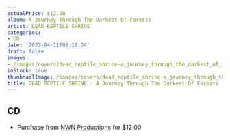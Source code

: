```yaml
---
actualPrice: $12.00
album: A Journey Through The Darkest Of Forests
artist: DEAD REPTILE SHRINE
categories:
- CD
date: '2023-04-11T05:19:34'
draft: false
images:
- /images/covers/dead_reptile_shrine-a_journey_through_the_darkest_of_forests.jpg
inStock: true
thumbnailImage: /images/covers/dead_reptile_shrine-a_journey_through_the_darkest_of_forests-thumb.jpg
title: DEAD REPTILE SHRINE - A Journey Through The Darkest Of Forests
---
```


## CD
* Purchase from [NWN Productions](http://shop.nwnprod.com/index.php?route=product/product&path=93&product_id=33289&sort=pd.name&order=ASC) for $12.00
